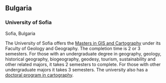 ## Bulgaria

### University of Sofia

Sofia, Bulgaria

The University of Sofia offers the [Masters in GIS and Cartography](https://www.uni-sofia.bg/index.php/bul/universitet_t/fakulteti/geologo_geografski_fakultet/specialnosti/magist_rski_programi/geologo_geografski_fakultet/4_4_nauki_za_zemyata/specialnost_geografiya/geografski_informacionni_sistemi_i_kartografiya) under its Faculty of Geology and Geography. The completion time is 2 or 3 semesters. For those with an undergraduate degree in geography, geology, historical geography, biogeography, geodesy, tourism, sustainability and other related majors, it takes 2 semesters to complete. For those with other undergraduate majors it takes 3 semesters. The university also has a [doctoral program in cartography](https://www.uni-sofia.bg/index.php/bul/obrazovanie/doktoranturi/akreditirani_doktorski_programi).
